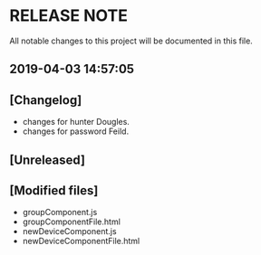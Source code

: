 # RELEASE NOTE
All notable changes to this project will be documented in this file.

## 2019-04-03 14:57:05 
## [Changelog]
- changes for hunter Dougles.
- changes for password Feild.
## [Unreleased]
## [Modified files]
- groupComponent.js
- groupComponentFile.html
- newDeviceComponent.js
- newDeviceComponentFile.html


